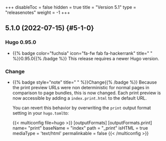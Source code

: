 +++
disableToc = false
hidden = true
title = "Version 5.1"
type = "releasenotes"
weight = -1
+++

## 5.1.0 (2022-07-15) {#5-1-0}

### Hugo 0.95.0

- {{% badge color="fuchsia" icon="fa-fw fab fa-hackerrank" title=" " %}}0.95.0{{% /badge %}} This release requires a newer Hugo version.

### Change

- {{% badge style="note" title=" " %}}Change{{% /badge %}} Because the print preview URLs were non deterministic for normal pages in comparison to page bundles, this is now changed. Each print preview is now accessible by adding a `index.print.html` to the default URL.

  You can revert this behavior by overwriting the `print` output format setting in your `hugo.toml`to:

  {{< multiconfig file=hugo >}}
  [outputFormats]
	[outputFormats.print]
	  name= "print"
	  baseName = "index"
	  path = "_print"
	  isHTML = true
	  mediaType = 'text/html'
	  permalinkable = false
  {{< /multiconfig >}}
